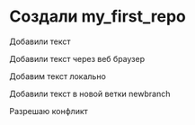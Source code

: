 ﻿#  Создали my_first_repo


Добавили текст

Добавили текст через веб браузер


Добавим текст локально


Добавили текст в новой ветки newbranch

Разрешаю конфликт 
